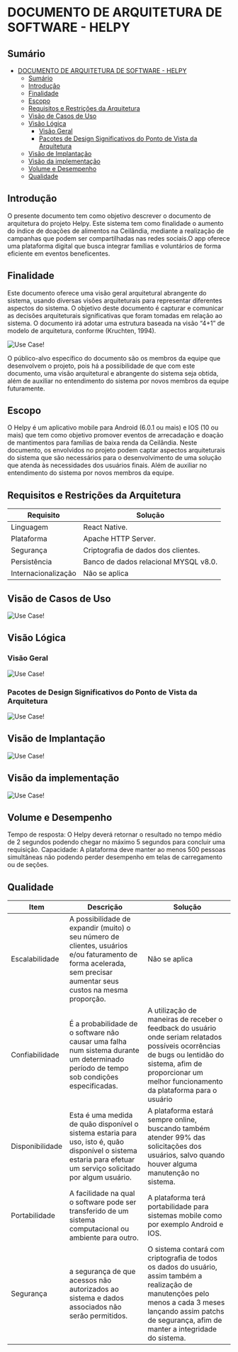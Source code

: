 # DOCUMENTO DE ARQUITETURA DE SOFTWARE - HELPY

## Sumário
- [DOCUMENTO DE ARQUITETURA DE SOFTWARE - HELPY](#documento-de-arquitetura-de-software---helpy)
  - [Sumário](#sumário)
  - [Introdução](#introdução)
  - [Finalidade](#finalidade)
  - [Escopo](#escopo)
  - [Requisitos e Restrições da Arquitetura](#requisitos-e-restrições-da-arquitetura)
  - [Visão de Casos de Uso](#visão-de-casos-de-uso)
  - [Visão Lógica](#visão-lógica)
    - [Visão Geral](#visão-geral)
    - [Pacotes de Design Significativos do Ponto de Vista da Arquitetura](#pacotes-de-design-significativos-do-ponto-de-vista-da-arquitetura)
  - [Visão de Implantação](#visão-de-implantação)
  - [Visão da implementação](#visão-da-implementação)
  - [Volume e Desempenho](#volume-e-desempenho)
  - [Qualidade](#qualidade)

## Introdução

O presente documento tem como objetivo descrever o documento de arquitetura do projeto Helpy. Este sistema tem como finalidade o aumento do índice de doações de alimentos na Ceilândia, mediante a realização de campanhas que podem ser compartilhadas nas redes sociais.O app oferece uma plataforma digital que busca integrar famílias e voluntários de forma eficiente em eventos beneficentes.

## Finalidade

Este documento oferece uma visão geral arquitetural abrangente do sistema, usando diversas visões arquiteturais para representar diferentes aspectos do sistema. O objetivo deste documento é capturar e comunicar as decisões arquiteturais significativas que foram tomadas em relação ao sistema. O documento irá adotar uma estrutura baseada na visão “4+1” de modelo de arquitetura, conforme (Kruchten, 1994).

![Use Case!](img/visao-4x1.png "Visões 4+1 da arquitetura de software (Kruchten, 1994)")

O público-alvo específico do documento são os membros da equipe que desenvolvem o projeto, pois há a possibilidade de que com este documento, uma visão arquitetural e abrangente do sistema seja obtida, além de auxiliar no entendimento do sistema por novos membros da equipe
futuramente.

## Escopo

O Helpy é um aplicativo mobile para Android (6.0.1 ou mais) e IOS (10 ou mais) que tem como objetivo promover eventos de arrecadação e doação de mantimentos para famílias de baixa renda da Ceilândia. Neste documento, os envolvidos no projeto podem captar aspectos arquiteturais do sistema que são necessários para o desenvolvimento de uma solução que atenda às necessidades dos usuários finais. Além de auxiliar no entendimento do sistema por novos membros da equipe.

## Requisitos e Restrições da Arquitetura

 | Requisito           | Solução                               |
 | ------------------- | ------------------------------------- |
 | Linguagem           | React Native.                         |
 | Plataforma          | Apache HTTP Server.                   |
 | Segurança           | Criptografia de dados dos clientes.   |
 | Persistência        | Banco de dados relacional MYSQL v8.0. |
 | Internacionalização | Não se aplica                         |
  
## Visão de Casos de Uso

![Use Case!](/usercase/UseCaseHelpy.png "Diagrama de Casos de Uso do Sistema")

## Visão Lógica

### Visão Geral

![Use Case!](/img/visao-geral.png "Visão Geral")

### Pacotes de Design Significativos do Ponto de Vista da Arquitetura

![Use Case!](/img/diagrama-de-pacotes.png "Diagrama de pacotes")

## Visão de Implantação

![Use Case!](/img/diagrama-de-implantacao.png "Diagrama de pacotes")

## Visão da implementação

![Use Case!](/img/diagrama-de-implementacao.png "Diagrama de pacotes")

## Volume e Desempenho

Tempo de resposta: O Helpy deverá retornar o resultado no tempo médio de 2 segundos
podendo chegar no máximo 5 segundos para concluir uma requisição.
Capacidade: A plataforma deve manter ao menos 500 pessoas simultâneas não podendo
perder desempenho em telas de carregamento ou de seções.

## Qualidade

| Item            | Descrição                                                                                                                                                         | Solução                                                                                                                                                                                                          |
| --------------- | ----------------------------------------------------------------------------------------------------------------------------------------------------------------- | ---------------------------------------------------------------------------------------------------------------------------------------------------------------------------------------------------------------- |
| Escalabilidade  | A possibilidade de expandir (muito) o seu número de clientes, usuários e/ou faturamento de forma acelerada, sem precisar aumentar seus custos na mesma proporção. | Não se aplica                                                                                                                                                                                                    |
| Confiabilidade  | É a probabilidade de o software não causar uma falha num sistema durante um determinado período de tempo sob condições especificadas.                             | A utilização de maneiras de receber o feedback do usuário onde seriam relatados possíveis ocorrências de bugs ou lentidão do sistema, afim de proporcionar um melhor funcionamento da plataforma para o usuário  |
| Disponibilidade | Esta é uma medida de quão disponível o sistema estaria para uso, isto é, quão disponível o sistema estaria para efetuar um serviço solicitado por algum usuário.  | A plataforma estará sempre online, buscando também atender 99% das solicitações dos usuários, salvo quando houver alguma manutenção no sistema.                                                                  |
| Portabilidade   | A facilidade na qual o software pode ser transferido de um sistema computacional ou ambiente para outro.                                                          | A plataforma terá portabilidade para sistemas mobile como por exemplo Android e IOS.                                                                                                                             |
| Segurança       | a segurança de que acessos não autorizados ao sistema e dados associados não serão permitidos.                                                                    | O sistema contará com criptografia de todos os dados do usuário, assim também a realização de manutenções pelo menos a cada 3 meses lançando assim patchs de segurança, afim de manter a integridade do sistema. |
  